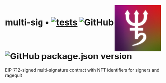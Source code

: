 <img align="right" width="150" height="150" top="100" src="./assets/kali.png">

# multi-sig • [![tests](https://github.com/kalidao/multi-sig/actions/workflows/tests.yml/badge.svg)](https://github.com/kalidao/multi-sig/actions/workflows/tests.yml) ![GitHub](https://img.shields.io/github/license/kalidao/multi-sig)  ![GitHub package.json version](https://img.shields.io/github/package-json/v/kalidao/multi-sig)

<p width="600px">

EIP-712-signed multi-signature contract with NFT identifiers for signers and ragequit

</p>